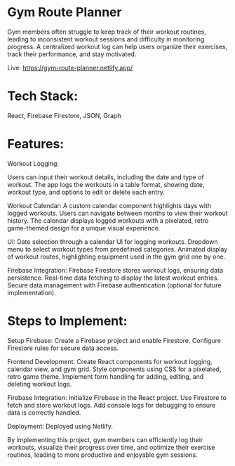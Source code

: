 # Gym Route Planner
Gym members often struggle to keep track of their workout routines, leading to inconsistent workout sessions and difficulty in monitoring progress. A centralized workout log can help users organize their exercises, track their performance, and stay motivated.

Live: https://gym-route-planner.netlify.app/

# Tech Stack:

React, Firebase Firestore, JSON, Graph

# Features:

Workout Logging:

Users can input their workout details, including the date and type of workout.
The app logs the workouts in a table format, showing date, workout type, and options to edit or delete each entry.

Workout Calendar:
A custom calendar component highlights days with logged workouts.
Users can navigate between months to view their workout history.
The calendar displays logged workouts with a pixelated, retro game-themed design for a unique visual experience.

UI:
Date selection through a calendar UI for logging workouts.
Dropdown menu to select workout types from predefined categories.
Animated display of workout routes, highlighting equipment used in the gym grid one by one.

Firebase Integration:
Firebase Firestore stores workout logs, ensuring data persistence.
Real-time data fetching to display the latest workout entries.
Secure data management with Firebase authentication (optional for future implementation).

# Steps to Implement:

Setup Firebase:
Create a Firebase project and enable Firestore.
Configure Firestore rules for secure data access.

Frontend Development:
Create React components for workout logging, calendar view, and gym grid.
Style components using CSS for a pixelated, retro game theme.
Implement form handling for adding, editing, and deleting workout logs.

Firebase Integration:
Initialize Firebase in the React project.
Use Firestore to fetch and store workout logs.
Add console logs for debugging to ensure data is correctly handled.

Deployment:
Deployed using Netlify.

By implementing this project, gym members can efficiently log their workouts, visualize their progress over time, and optimize their exercise routines, leading to more productive and enjoyable gym sessions.
